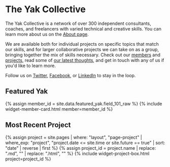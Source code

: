 ---
---
# The Yak Collective

The Yak Collective is a network of over 300 independent consultants, coaches, and freelancers with varied technical and creative skills. You can learn more about us on the [About page](/about/).

We are available both for individual projects on specific topics that match our skills, and for larger collaborative projects we can take on as a group, bringing together the mix of skills necessary. Check out our [members](/members/) and [projects](/projects/), read some of [our latest thoughts](/writings/), and get in touch with any of us if you'd like to learn more.

Follow us on [Twitter](https://twitter.com/yak_collective), [Facebook](https://www.facebook.com/theyakcollective/), or [LinkedIn](https://www.linkedin.com/company/yak-collective/) to stay in the loop.

## Featured Yak

{% assign member_id = site.data.featured_yak.field_101_raw %}
{% include widget-member-card.html member=member_id %}

## Most Recent Project

{% assign project = site.pages | where: "layout", "page-project"
                               | where_exp: "project", "project.date <= site.time or site.future == true"
                               | sort: "date"
                               | reverse
                               | first %}
{% assign project_id = project.name | replace: ".md", "" | replace: ".html", "" %}
{% include widget-project-box.html project=project_id %}
